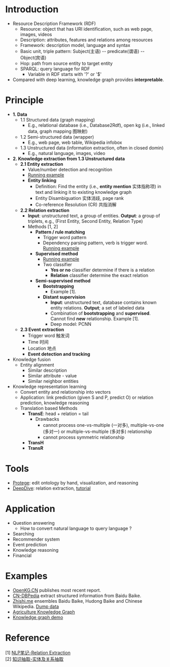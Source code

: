 # Introduction
- Resource Description Framework (RDF)
  - Resource: object that has URI identification, such as web page, images, videos
  - Description: attributes, features and relations among resources
  - Framework: description model, language and syntax
  - Basic unit, triple pattern: Subject(主语) -- predicate(谓语) -- Object(宾语)
  - Hop: path from source entity to target entity
  - SPARQL: query language for RDF
    - Variable in RDF starts with '?' or '$'
- Compared with deep learning, knowledge graph provides **interpretable**.

# Principle
- **1. Data**
  - 1.1 Structured data (graph mapping)
    - E.g., relational database (i.e., Database2Rdf), open kg (i.e., linked data, graph mapping 图映射)
  - 1.2 Semi-structured data (wrapper)
    - E.g., web page, web table, Wikipedia infobox 
  - 1.3 Unstructured data (information extraction, often in closed domin)
    - E.g., natural language, images, video
- **2. Knowledge extraction from 1.3 Unstructured data**
  - **2.1 Entity extraction**
    - Value/number detection and recognition
    - [Running example](https://github.com/gaoisbest/NLP-Projects/blob/master/Sequence%20labeling%20-%20NER/README.md)
    - **Entity linking**
      - Definition: Find the entity (i.e., **entity mention** 实体指称项) in text and linking it to existing knowledge graph
      - Entity Disambiguation 实体消歧, page rank
      - Co-reference Resolution (CR) 共指消解
  - **2.2 Relation extraction**
      - **Input**: unstructured text, a group of entities. **Output**: a group of triplets, e.g., (First Entity, Second Entity, Relation Type)
      - Methods [1, 2]
        - **Pattern / rule matching**
          - Trigger word pattern
          - Dependency parsing pattern, verb is trigger word. [Running example](https://mp.weixin.qq.com/s/Q-WMYSTjGGxIMGNq-wfpRg)
        - **Supervised method**
          - [Running example](https://www.microsoft.com/developerblog/2016/09/13/training-a-classifier-for-relation-extraction-from-medical-literature/)
          - Two classifier
            - **Yes or no** classifier determine if there is a relation
            - **Relation** classifier determine the exact relation
        - **Semi-supervised method**
          - **Bootstrapping**
            - Example [1].
          - **Distant supervision**
            - **Input**: unstructured text, database contains known entity relations. **Output**; a set of labeled data
            - Combination of **bootstrapping** and **supervised**. Cannot find **new** relationship. Example [1].
            - Deep model: PCNN
  - **2.3 Event extraction**
    - Trigger word 触发词
    - Time 时间
    - Location 地点
    - **Event detection and tracking**
- Knowledge fusion
  - Entity alignment
    - Similar description
    - Similar attribute - value
    - Similar neighbor entities
- Knowledge representation learning
  - Convert entity and relationship into vectors
  - Application: link prediction (given S and P, predict O) or relation prediction, knowledge reasoning
  - Translation based Methods
    - **TransE**: head + relation = tail
      - Drawbacks
        - cannot process one-vs-multiple (一对多), multiple-vs-one (多对一) or multiple-vs-multiple (多对多) relationship
        - cannot process symmetric relationship
    - **TransH**
    - **TransR**
# Tools
- [Protege](https://protege.stanford.edu): edit ontology by hand, visualization, and reasoning
- [DeepDive](http://deepdive.stanford.edu/): relation extraction, [tutorial](http://www.openkg.cn/tool/cn-deepdive)
 
# Application
- Question answering
  - How to convert natural language to query language ?
- Searching
- Recommender system
- Event prediction
- Knowledge reasoning
- Financial

# Examples
- [OpenKG.CN](http://openkg.cn/) publishes most recent report.
- [CN-DBPedia](http://kw.fudan.edu.cn/apis/intro/) extract structured information from Baidu Baike.
- [Zhishi.me](http://zhishi.me/) ensembles Baidu Baike, Hudong Baike and Chinese Wikipedia. [Dump data](http://openkg.cn/dataset/zhishi-me-dump)
- [Agriculture Knowledge Graph](https://github.com/qq547276542/Agriculture_KnowledgeGraph)
- [Knowledge graph demo](https://github.com/Shuang0420/knowledge_graph_demo)

# Reference
[1] [NLP笔记-Relation Extraction](http://www.shuang0420.com/2017/04/10/NLP%E7%AC%94%E8%AE%B0%20-%20Relation%20Extraction/)  
[2] [知识抽取-实体及关系抽取](http://www.shuang0420.com/2018/09/15/%E7%9F%A5%E8%AF%86%E6%8A%BD%E5%8F%96-%E5%AE%9E%E4%BD%93%E5%8F%8A%E5%85%B3%E7%B3%BB%E6%8A%BD%E5%8F%96/)

